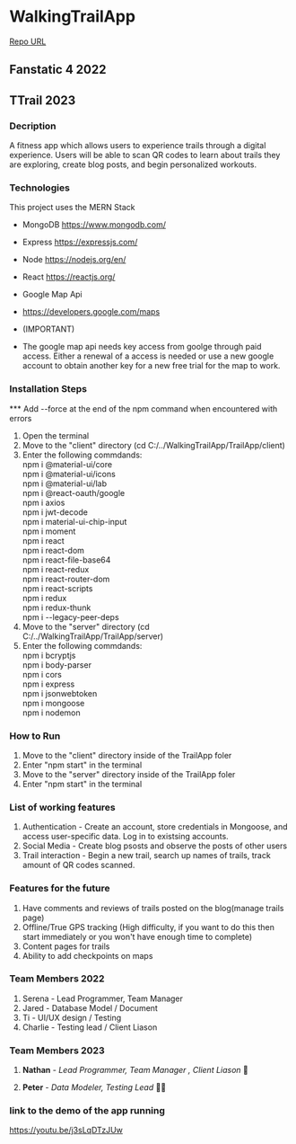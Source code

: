 # WalkingTrailApp

[Repo URL](https://github.com/GGC-SD/WalkingTrailApp.git)

## Fanstatic 4 2022

## TTrail 2023

### Decription

A fitness app which allows users to experience trails through a digital experience. Users will be able to scan QR codes to learn about trails they are exploring, create blog posts, and begin personalized workouts.

### Technologies

This project uses the MERN Stack

- MongoDB
  https://www.mongodb.com/
- Express
  https://expressjs.com/
- Node
  https://nodejs.org/en/
- React
  https://reactjs.org/

- Google Map Api
- https://developers.google.com/maps
- (IMPORTANT)
- The google map api needs key access from goolge through paid access.
  Either a renewal of a access is needed or use a new google account to obtain another key for a new free trial for the map to work.

### Installation Steps

\*\*\* Add --force at the end of the npm command when encountered with errors

1. Open the terminal
2. Move to the "client" directory (cd C:/../WalkingTrailApp/TrailApp/client)
3. Enter the following commdands:  
   npm i @material-ui/core  
   npm i @material-ui/icons  
   npm i @material-ui/lab  
   npm i @react-oauth/google  
   npm i axios  
   npm i jwt-decode  
   npm i material-ui-chip-input  
   npm i moment  
   npm i react  
   npm i react-dom  
   npm i react-file-base64  
   npm i react-redux  
   npm i react-router-dom  
   npm i react-scripts  
   npm i redux  
   npm i redux-thunk  
   npm i --legacy-peer-deps
4. Move to the "server" directory (cd C:/../WalkingTrailApp/TrailApp/server)
5. Enter the following commdands:  
   npm i bcryptjs  
   npm i body-parser  
   npm i cors  
   npm i express  
   npm i jsonwebtoken  
   npm i mongoose  
   npm i nodemon

### How to Run

1. Move to the "client" directory inside of the TrailApp foler
2. Enter "npm start" in the terminal
3. Move to the "server" directory inside of the TrailApp foler
4. Enter "npm start" in the terminal

### List of working features

1. Authentication - Create an account, store credentials in Mongoose, and access user-specific data. Log in to existsing accounts.
2. Social Media - Create blog psosts and observe the posts of other users
3. Trail interaction - Begin a new trail, search up names of trails, track amount of QR codes scanned.

### Features for the future

1. Have comments and reviews of trails posted on the blog(manage trails page)
2. Offline/True GPS tracking (High difficulty, if you want to do this then start immediately or you won't have enough time to complete)
3. Content pages for trails
4. Ability to add checkpoints on maps

### Team Members 2022

1. Serena - Lead Programmer, Team Manager
2. Jared - Database Model / Document
3. Ti - UI/UX design / Testing
4. Charlie - Testing lead / Client Liason

### Team Members 2023

1. **Nathan** - _Lead Programmer, Team Manager , Client Liason_ :ghost:

2. **Peter** - _Data Modeler, Testing Lead_ :mage_man:

### link to the demo of the app running

https://youtu.be/j3sLqDTzJUw
